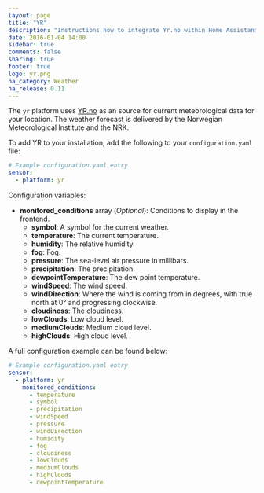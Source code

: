 ```yaml
---
layout: page
title: "YR"
description: "Instructions how to integrate Yr.no within Home Assistant."
date: 2016-01-04 14:00
sidebar: true
comments: false
sharing: true
footer: true
logo: yr.png
ha_category: Weather
ha_release: 0.11
---
```



The `yr` platform uses [YR.no](http://www.yr.no/) as an source for current meteorological data for your location. The 
weather forecast is delivered by the Norwegian Meteorological Institute and the NRK.

To add YR to your installation, add the following to your `configuration.yaml` file:

```yaml
# Example configuration.yaml entry
sensor:
  - platform: yr
```

Configuration variables:

- **monitored_conditions** array (*Optional*): Conditions to display in the frontend.
  - **symbol**: A symbol for the current weather.
  - **temperature**: The current temperature.
  - **humidity**: The relative humidity.
  - **fog**: Fog.
  - **pressure**: The sea-level air pressure in millibars.
  - **precipitation**: The precipitation.
  - **dewpointTemperature**: The dew point temperature.
  - **windSpeed**: The wind speed.
  - **windDirection**: Where the wind is coming from in degrees, with true north at 0° and progressing clockwise.
  - **cloudiness**: The cloudiness.
  - **lowClouds**: Low cloud level.
  - **mediumClouds**: Medium cloud level.
  - **highClouds**: High cloud level.

A full configuration example can be found below:

```yaml
# Example configuration.yaml entry
sensor:
  - platform: yr
    monitored_conditions:
      - temperature
      - symbol
      - precipitation
      - windSpeed
      - pressure
      - windDirection
      - humidity
      - fog
      - cloudiness
      - lowClouds
      - mediumClouds
      - highClouds
      - dewpointTemperature
```
